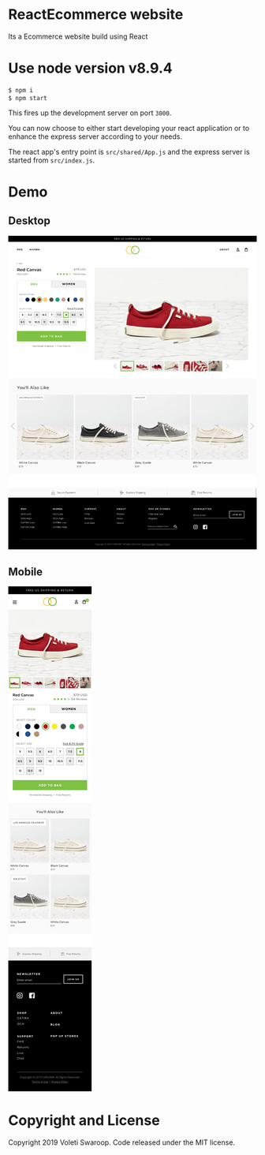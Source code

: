 # ReactEcommerce website
Its a Ecommerce website build using React

# Use node version v8.9.4

```
$ npm i
$ npm start
```

This fires up the development server on port `3000`.

You can now choose to either start developing your react application or
to enhance the express server according to your needs.

The react app's entry point is `src/shared/App.js` and the express
server is started from `src/index.js`.

# Demo
## Desktop 
![Desktop demo](https://raw.githubusercontent.com/voletiswaroop/reactEcommerce/master/src/desktop.png)

## Mobile 
![Mobile demo](https://raw.githubusercontent.com/voletiswaroop/reactEcommerce/master/src/mobile.jpg)

# Copyright and License
Copyright 2019 Voleti Swaroop. Code released under the MIT license.
